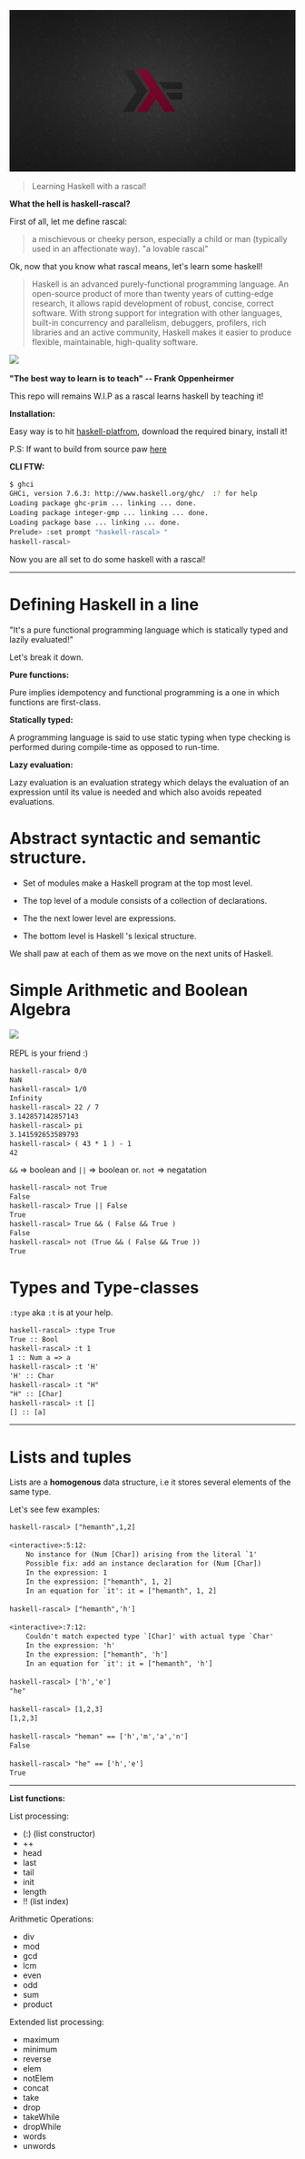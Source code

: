 ![](https://raw.githubusercontent.com/hemanth/haskell-rascal/master/imgs/swahili.png)

> Learning Haskell with a rascal!

__What the hell is haskell-rascal?__

First of all, let me define rascal:

> a mischievous or cheeky person, especially a child or man (typically used in an affectionate way). "a lovable rascal"

Ok, now that you know what rascal means, let's learn some haskell!

>Haskell is an advanced purely-functional programming language. An open-source product of more than twenty years of cutting-edge research, it allows rapid development of robust, concise, correct software. With strong support for integration with other languages, built-in concurrency and parallelism, debuggers, profilers, rich libraries and an active community, Haskell makes it easier to produce flexible, maintainable, high-quality software. 

![](http://upload.wikimedia.org/wikipedia/commons/f/fd/Frank_Oppenheimer.jpg)

__"The best way to learn is to teach" -- Frank Oppenheirmer__


This repo will remains W.I.P as a rascal learns haskell by teaching it!


__Installation:__

Easy way is to hit [haskell-platfrom](http://www.haskell.org/platform/), download the required binary, install it! 

P.S: If want to build from source paw [here](https://ghc.haskell.org/trac/ghc/wiki/Building/GettingTheSources)

__CLI FTW:__

```sh
$ ghci
GHCi, version 7.6.3: http://www.haskell.org/ghc/  :? for help
Loading package ghc-prim ... linking ... done.
Loading package integer-gmp ... linking ... done.
Loading package base ... linking ... done.
Prelude> :set prompt "haskell-rascal> "
haskell-rascal> 
```

Now you are all set to do some haskell with a rascal!

---

# Defining Haskell in a line

"It's a pure functional programming language which is statically typed and lazily evaluated!"

Let's break it down.

__Pure functions:__ 

Pure implies idempotency and functional programming is a one in which functions are first-class. 

__Statically typed:__

A programming language is said to use static typing when type checking is performed during compile-time as opposed to run-time. 

__Lazy evaluation:__

Lazy evaluation is an evaluation strategy which delays the evaluation of an expression until its value is needed and which also avoids repeated evaluations.

# Abstract syntactic and semantic structure.

* Set of modules make a Haskell program at the top most level.

* The top level of a module consists of a collection of declarations.

* The the next lower level are expressions.

* The bottom level is Haskell 's lexical structure.

We shall paw at each of them as we move on the next units of Haskell.

# Simple Arithmetic and Boolean Algebra

![](/http://upload.wikimedia.org/wikipedia/commons/d/d8/Bring_radicals_cartoon.PNG)

REPL is your friend :)

```
haskell-rascal> 0/0
NaN
haskell-rascal> 1/0
Infinity
haskell-rascal> 22 / 7
3.142857142857143
haskell-rascal> pi
3.141592653589793
haskell-rascal> ( 43 * 1 ) - 1
42
```

`&&` => boolean and `||` => boolean or. `not` => negatation

```
haskell-rascal> not True 
False
haskell-rascal> True || False
True
haskell-rascal> True && ( False && True )
False
haskell-rascal> not (True && ( False && True ))
True
```

# Types and Type-classes

`:type` aka `:t` is at your help.

```
haskell-rascal> :type True
True :: Bool
haskell-rascal> :t 1
1 :: Num a => a
haskell-rascal> :t 'H'
'H' :: Char
haskell-rascal> :t "H"
"H" :: [Char]
haskell-rascal> :t []
[] :: [a]
```
---

# Lists and tuples

Lists are a **homogenous** data structure, i.e it stores several elements of the same type.

Let's see few examples:

```
haskell-rascal> ["hemanth",1,2]

<interactive>:5:12:
    No instance for (Num [Char]) arising from the literal `1'
    Possible fix: add an instance declaration for (Num [Char])
    In the expression: 1
    In the expression: ["hemanth", 1, 2]
    In an equation for `it': it = ["hemanth", 1, 2]
    
haskell-rascal> ["hemanth",'h']

<interactive>:7:12:
    Couldn't match expected type `[Char]' with actual type `Char'
    In the expression: 'h'
    In the expression: ["hemanth", 'h']
    In an equation for `it': it = ["hemanth", 'h']

haskell-rascal> ['h','e']
"he"

haskell-rascal> [1,2,3]
[1,2,3]

haskell-rascal> "heman" == ['h','m','a','n']
False

haskell-rascal> "he" == ['h','e']
True
```
---

__List functions:__

List processing:
  * (:) (list constructor)
  * ++
  * head
  * last
  * tail
  * init
  * length
  * !! (list index)

Arithmetic Operations:
  * div
  * mod
  * gcd
  * lcm
  * even
  * odd
  * sum
  * product

Extended list processing:
  * maximum
  * minimum
  * reverse
  * elem
  * notElem
  * concat
  * take
  * drop
  * takeWhile
  * dropWhile
  * words
  * unwords
